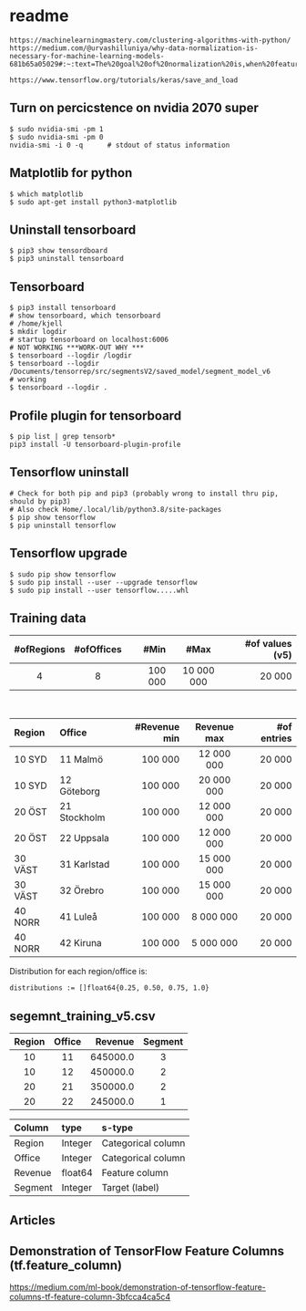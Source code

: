 # readme

    https://machinelearningmastery.com/clustering-algorithms-with-python/
    https://medium.com/@urvashilluniya/why-data-normalization-is-necessary-for-machine-learning-models-681b65a05029#:~:text=The%20goal%20of%20normalization%20is,when%20features%20have%20different%20ranges.

    https://www.tensorflow.org/tutorials/keras/save_and_load

## Turn on percicstence on nvidia 2070 super
    $ sudo nvidia-smi -pm 1
    $ sudo nvidia-smi -pm 0
    nvidia-smi -i 0 -q      # stdout of status information

## Matplotlib for python

    $ which matplotlib
    $ sudo apt-get install python3-matplotlib

## Uninstall tensorboard

    $ pip3 show tensordboard
    $ pip3 uninstall tensorboard

## Tensorboard

    $ pip3 install tensorboard
    # show tensorboard, which tensorboard 
    # /home/kjell
    $ mkdir logdir
    # startup tensorboard on localhost:6006
    # NOT WORKING ***WORK-OUT WHY ***
    $ tensorboard --logdir /logdir
    $ tensorboard --logdir /Documents/tensorrep/src/segmentsV2/saved_model/segment_model_v6
    # working
    $ tensorboard --logdir .

## Profile plugin for tensorboard

    $ pip list | grep tensorb*
    pip3 install -U tensorboard-plugin-profile

## Tensorflow uninstall

    # Check for both pip and pip3 (probably wrong to install thru pip, should by pip3)
    # Also check Home/.local/lib/python3.8/site-packages
    $ pip show tensorflow
    $ pip uninstall tensorflow

## Tensorflow upgrade

    $ sudo pip show tensorflow
    $ sudo pip install --user --upgrade tensorflow
    $ sudo pip install --user tensorflow.....whl

## Training data

|#ofRegions|#ofOffices|#Min|#Max|#of values (v5)
|:-----:|:-----:|-----:|:-----:|-------:
|4|8|100 000|10 000 000|20 000
<br>

|Region|Office|#Revenue min|Revenue max|#of entries
|:-----|:-----|-----:|:-----:|-------:
10 SYD|11 Malmö|100 000|12 000 000|20 000
10 SYD|12 Göteborg|100 000|20 000 000|20 000
20 ÖST|21 Stockholm|100 000|12 000 000|20 000
20 ÖST|22 Uppsala|100 000|12 000 000|20 000
30 VÄST|31 Karlstad|100 000|15 000 000|20 000
30 VÄST|32 Örebro|100 000|15 000 000|20 000
40 NORR|41 Luleå|100 000|8 000 000|20 000
40 NORR|42 Kiruna|100 000|5 000 000|20 000

Distribution for each region/office is:

    distributions := []float64{0.25, 0.50, 0.75, 1.0}

    
## segemnt_training_v5.csv

|Region|Office|Revenue|Segment
|:-----:|:-----:|-----:|:-----:
|10|11|645000.0|3
|10|12|450000.0|2
|20|21|350000.0|2
|20|22|245000.0|1


|Column|type|s-type
|:-----|:-----|:-----
|Region|Integer|Categorical column
|Office|Integer|Categorical column
|Revenue|float64|Feature column
|Segment|Integer|Target (label)


## Articles

## Demonstration of TensorFlow Feature Columns (tf.feature_column)

https://medium.com/ml-book/demonstration-of-tensorflow-feature-columns-tf-feature-column-3bfcca4ca5c4
